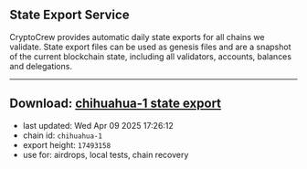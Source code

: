 ## State Export Service
CryptoCrew provides automatic daily state exports for all chains we validate. State export files can be used as genesis files and are a snapshot of the current blockchain state, including all validators, accounts, balances and delegations.

---
**Download: [chihuahua-1 state export](https://dl-eu2.ccvalidators.com/SERVICE/chihuahua/chihuahua-1_export_17493158.json)**
---

- last updated: Wed Apr 09 2025 17:26:12
- chain id: `chihuahua-1`
- export height: `17493158`
- use for: airdrops, local tests, chain recovery
